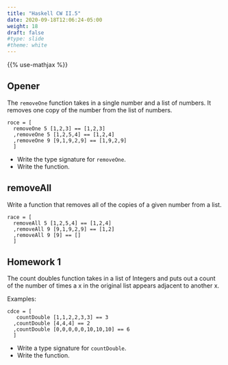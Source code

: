 ```yaml
---
title: "Haskell CW II.5"
date: 2020-09-18T12:06:24-05:00
weight: 18
draft: false
#type: slide
#theme: white
---
```

{{% use-mathjax %}}

## Opener

The `removeOne` function takes in a single number and a list of numbers.
It removes one copy of the number from the list of numbers.

```
roce = [
  removeOne 5 [1,2,3] == [1,2,3]
  ,removeOne 5 [1,2,5,4] == [1,2,4]
  ,removeOne 9 [9,1,9,2,9] == [1,9,2,9]
  ]
```

* Write the type signature for `removeOne`.
* Write the function.

## removeAll

Write a function that removes all of the copies of a given number from
a list.

```
race = [
  removeAll 5 [1,2,5,4] == [1,2,4]
  ,removeAll 9 [9,1,9,2,9] == [1,2]
  ,removeAll 9 [9] == []
  ]
```




## Homework 1

The count doubles function takes in a list of Integers and puts out a
count of the number of times a x in the original list appears
adjacent to another x.

Examples:
```
cdce = [
   countDouble [1,1,2,2,3,3] == 3
  ,countDouble [4,4,4] == 2
  ,countDouble [0,0,0,0,0,10,10,10] == 6
  ]
```

* Write a type signature for `countDouble`. 
* Write the function.

